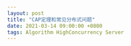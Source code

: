 ```yaml
---
layout: post
title: "CAP定理和常见分布式问题"
date: 2021-03-14 09:00:00 +0800
tags: Algorithm HighConcurrency Server
---
```

